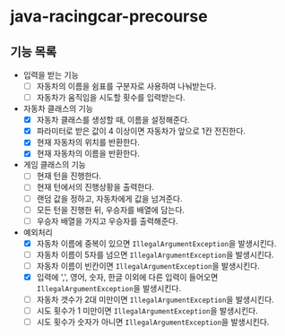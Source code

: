 # java-racingcar-precourse

## 기능 목록

- 입력을 받는 기능
  - [ ] 자동차의 이름을 쉼표를 구분자로 사용하여 나눠받는다.
  - [ ] 자동차가 움직임을 시도할 횟수를 입력받는다.
- 자동차 클래스의 기능
  - [x] 자동차 클래스를 생성할 때, 이름을 설정해준다.
  - [x] 파라미터로 받은 값이 4 이상이면 자동차가 앞으로 1칸 전진한다.
  - [x] 현재 자동차의 위치를 반환한다.
  - [x] 현재 자동차의 이름을 반환한다.
- 게임 클래스의 기능
  - [ ] 현재 턴을 진행한다.
  - [ ] 현재 턴에서의 진행상황을 출력한다.
  - [ ] 랜덤 값을 정하고, 자동차에게 값을 넘겨준다.
  - [ ] 모든 턴을 진행한 뒤, 우승자를 배열에 담는다.
  - [ ] 우승자 배열을 가지고 우승자를 출력해준다.
- 예외처리
  - [x] 자동차 이름에 중복이 있으면 `IllegalArgumentException`을 발생시킨다.
  - [ ] 자동차 이름이 5자를 넘으면 `IllegalArgumentException`을 발생시킨다.
  - [ ] 자동차 이름이 빈칸이면 `IllegalArgumentException`을 발생시킨다.
  - [x] 입력에 ',', 영어, 숫자, 한글 이외에 다른 입력이 들어오면 `IllegalArgumentException`을 발생시킨다.
  - [ ] 자동차 갯수가 2대 미만이면 `IllegalArgumentException`을 발생시킨다.
  - [ ] 시도 횟수가 1 미만이면 `IllegalArgumentException`을 발생시킨다.
  - [ ] 시도 횟수가 숫자가 아니면 `IllegalArgumentException`을 발생시킨다.